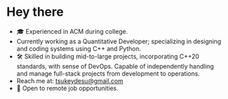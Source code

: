 # Hey there
- 🎓 Experienced in ACM during college.
- Currently working as a Quantitative Developer; specializing in designing and coding systems using C++ and Python.
- 🛠️ Skilled in building mid-to-large projects, incorporating C++20 standards, with sense of DevOps. Capable of independently handling and manage full-stack projects from development to operations.
- Reach me at: tsukeydesu@gmail.com
- 🛫 Open to remote job opportunities.
